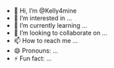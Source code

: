 - 👋 Hi, I’m @Kelly4mine
- 👀 I’m interested in ...
- 🌱 I’m currently learning ...
- 💞️ I’m looking to collaborate on ...
- 📫 How to reach me ...
- 😄 Pronouns: ...
- ⚡ Fun fact: ...

<!---
Kelly4mine/Kelly4mine is a ✨ special ✨ repository because its `README.md` (this file) appears on your GitHub profile.
You can click the Preview link to take a look at your changes.
--->
